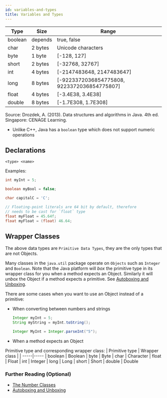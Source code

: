 ```yaml
---
id: variables-and-types
title: Variables and Types
---
```


| Type    | Size      | Range |
|---------|-----------|-------|
| boolean |  depends  |   true, false
| char    |  2 bytes  |   Unicode characters
| byte    |  1 byte   |   [-128, 127]
| short   |  2 bytes  |   [-32768, 32767]
| int     |  4 bytes  |   [-2147483648, 2147483647]
| long    |  8 bytes  |   [-9223372036854775808, 9223372036854775807]
| float   |  4 bytes  |   [-3.4E38, 3.4E38]
| double  |  8 bytes  |   [-1.7E308, 1.7E308]

Source: Drozdek, A. (2013). Data structures and algorithms in Java. 4th ed. Singapore: CENAGE Learning.

- Unlike C++, Java has a `boolean` type which does not support numeric operations

## Declarations
```
<type> <name>
```

Examples:

```java
int myInt = 5;

boolean myBool = false;

char capitalC = 'C';

// Floating-point literals are 64 bit by default, therefore
// needs to be cast for `float` type
float myFloat = 45.64f;
float myFloat = (float) 46.64;
```

## Wrapper Classes
The above data types are `Primitive Data Types`, they are the only types that are not Objects.

Many classes in the `java.util` package operate on `Objects` such as `Integer` and `Boolean`.
Note that the Java platform will _box_ the primitive type in its wrapper class for you when
a method expects an Object. Similarly it will _unbox_ the Object if a method expects a primitive.
See [Autoboxing and Unboxing](https://docs.oracle.com/javase/tutorial/java/data/autoboxing.html).

There are some cases when you want to use an Object instead of a primitive:
- When converting between numbers and strings
    ```java
    Integer myInt = 5;
    String myString = myInt.toString();

    Integer MyInt = Integer.parseInt("5");
    ```
- When a method expects an Object

Primitive type and corresponding wrapper class:
| Primitive type | Wrapper class |
| -----|-----
| boolean | Boolean
| byte |    Byte
| char |    Character
| float |   Float
| int |     Integer
| long |    Long
| short |   Short
| double |  Double

### Further Reading (Optional)
- [The Number Classes](https://docs.oracle.com/javase/tutorial/java/data/numberclasses.html)
- [Autoboxing and Unboxing](https://docs.oracle.com/javase/tutorial/java/data/autoboxing.html)